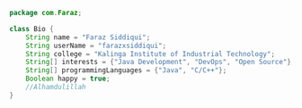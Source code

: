 ```java
package com.Faraz;

class Bio {
    String name = "Faraz Siddiqui";
    String userName = "farazxsiddiqui";
    String college = "Kalinga Institute of Industrial Technology";
    String[] interests = {"Java Development", "DevOps", "Open Source"};
    String[] programmingLanguages = {"Java", "C/C++"};
    Boolean happy = true;
    //Alhamdulillah
}
```


<!---
farazxsiddiqui/farazxsiddiqui is a ✨ special ✨ repository because its `README.md` (this file) appears on your GitHub profile.
You can click the Preview link to take a look at your changes.
--->



